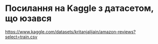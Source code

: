 # Посилання на Kaggle з датасетом, що юзався
https://www.kaggle.com/datasets/kritanjalijain/amazon-reviews?select=train.csv
